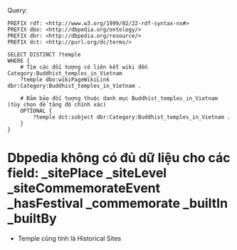 Query: 
```
PREFIX rdf: <http://www.w3.org/1999/02/22-rdf-syntax-ns#>
PREFIX dbo: <http://dbpedia.org/ontology/>
PREFIX dbr: <http://dbpedia.org/resource/>
PREFIX dct: <http://purl.org/dc/terms/>

SELECT DISTINCT ?temple
WHERE {
    # Tìm các đối tượng có liên kết wiki đến Category:Buddhist_temples_in_Vietnam
    ?temple dbo:wikiPageWikiLink dbr:Category:Buddhist_temples_in_Vietnam .
    
    # Đảm bảo đối tượng thuộc danh mục Buddhist_temples_in_Vietnam (tùy chọn để tăng độ chính xác)
    OPTIONAL {
        ?temple dct:subject dbr:Category:Buddhist_temples_in_Vietnam .
    }
}
```
Dbpedia không có đủ dữ liệu cho các field:
_sitePlace
_siteLevel
_siteCommemorateEvent
_hasFestival
_commemorate
_builtIn
_builtBy
======================================
- Temple cũng tính là Historical Sites